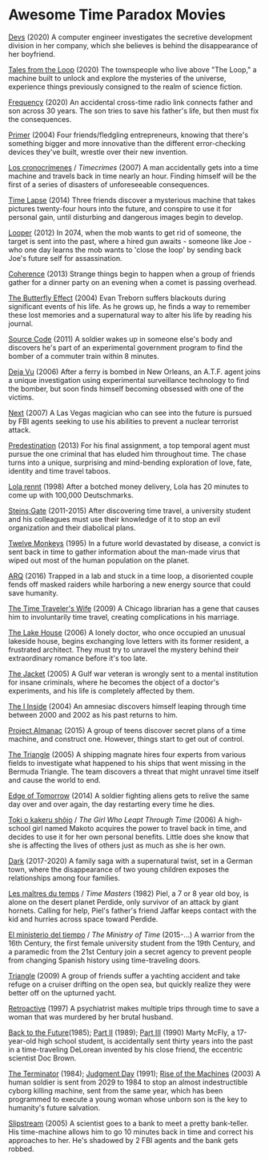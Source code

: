 # Awesome Time Paradox Movies

[Devs](https://www.imdb.com/title/tt8134186/) (2020)
A computer engineer investigates the secretive development division in her company, which she believes is behind the disappearance of her boyfriend.

[Tales from the Loop](https://www.imdb.com/title/tt8741290/) (2020)
The townspeople who live above "The Loop," a machine built to unlock and explore the mysteries of the universe, experience things previously consigned to the realm of science fiction.

[Frequency](https://www.imdb.com/title/tt0186151/) (2020)
An accidental cross-time radio link connects father and son across 30 years. The son tries to save his father's life, but then must fix the consequences.

[Primer](https://www.imdb.com/title/tt0390384/) (2004)
Four friends/fledgling entrepreneurs, knowing that there's something bigger and more innovative than the different error-checking devices they've built, wrestle over their new invention.

[Los cronocrímenes](https://www.imdb.com/title/tt0480669/) / _Timecrimes_ (2007)
A man accidentally gets into a time machine and travels back in time nearly an hour. Finding himself will be the first of a series of disasters of unforeseeable consequences.

[Time Lapse](https://www.imdb.com/title/tt2669336/) (2014)
Three friends discover a mysterious machine that takes pictures twenty-four hours into the future, and conspire to use it for personal gain, until disturbing and dangerous images begin to develop.

[Looper](https://www.imdb.com/title/tt1276104/) (2012)
In 2074, when the mob wants to get rid of someone, the target is sent into the past, where a hired gun awaits - someone like Joe - who one day learns the mob wants to 'close the loop' by sending back Joe's future self for assassination.

[Coherence](https://www.imdb.com/title/tt2866360/) (2013)
Strange things begin to happen when a group of friends gather for a dinner party on an evening when a comet is passing overhead.

[The Butterfly Effect](https://www.imdb.com/title/tt0289879/) (2004)
Evan Treborn suffers blackouts during significant events of his life. As he grows up, he finds a way to remember these lost memories and a supernatural way to alter his life by reading his journal.

[Source Code](https://www.imdb.com/title/tt0945513/) (2011)
A soldier wakes up in someone else's body and discovers he's part of an experimental government program to find the bomber of a commuter train within 8 minutes.

[Deja Vu](https://www.imdb.com/title/tt0453467/) (2006)
After a ferry is bombed in New Orleans, an A.T.F. agent joins a unique investigation using experimental surveillance technology to find the bomber, but soon finds himself becoming obsessed with one of the victims.

[Next](https://www.imdb.com/title/tt0435705/) (2007)
A Las Vegas magician who can see into the future is pursued by FBI agents seeking to use his abilities to prevent a nuclear terrorist attack.

[Predestination](https://www.imdb.com/title/tt2397535/) (2013)
For his final assignment, a top temporal agent must pursue the one criminal that has eluded him throughout time. The chase turns into a unique, surprising and mind-bending exploration of love, fate, identity and time travel taboos.

[Lola rennt](https://www.imdb.com/title/tt0130827/) (1998)
After a botched money delivery, Lola has 20 minutes to come up with 100,000 Deutschmarks.

[Steins;Gate](https://www.imdb.com/title/tt1910272/) (2011-2015)
After discovering time travel, a university student and his colleagues must use their knowledge of it to stop an evil organization and their diabolical plans.

[Twelve Monkeys](https://www.imdb.com/title/tt0114746/) (1995)
In a future world devastated by disease, a convict is sent back in time to gather information about the man-made virus that wiped out most of the human population on the planet.

[ARQ](https://www.imdb.com/title/tt5640450/) (2016)
Trapped in a lab and stuck in a time loop, a disoriented couple fends off masked raiders while harboring a new energy source that could save humanity.

[The Time Traveler's Wife](https://www.imdb.com/title/tt0452694/) (2009)
A Chicago librarian has a gene that causes him to involuntarily time travel, creating complications in his marriage.

[The Lake House](https://www.imdb.com/title/tt0410297/) (2006)
A lonely doctor, who once occupied an unusual lakeside house, begins exchanging love letters with its former resident, a frustrated architect. They must try to unravel the mystery behind their extraordinary romance before it's too late.

[The Jacket](https://www.imdb.com/title/tt0366627/) (2005)
A Gulf war veteran is wrongly sent to a mental institution for insane criminals, where he becomes the object of a doctor's experiments, and his life is completely affected by them.

[The I Inside](https://www.imdb.com/title/tt0325596/) (2004)
An amnesiac discovers himself leaping through time between 2000 and 2002 as his past returns to him.

[Project Almanac](https://www.imdb.com/title/tt2436386/) (2015)
A group of teens discover secret plans of a time machine, and construct one. However, things start to get out of control.

[The Triangle](https://www.imdb.com/title/tt0452573/) (2005)
A shipping magnate hires four experts from various fields to investigate what happened to his ships that went missing in the Bermuda Triangle. The team discovers a threat that might unravel time itself and cause the world to end.

[Edge of Tomorrow](https://www.imdb.com/title/tt1631867/) (2014)
A soldier fighting aliens gets to relive the same day over and over again, the day restarting every time he dies.

[Toki o kakeru shôjo](https://www.imdb.com/title/tt0808506/) / _The Girl Who Leapt Through Time_ (2006)
A high-school girl named Makoto acquires the power to travel back in time, and decides to use it for her own personal benefits. Little does she know that she is affecting the lives of others just as much as she is her own.

[Dark](https://www.imdb.com/title/tt5753856/) (2017-2020)
A family saga with a supernatural twist, set in a German town, where the disappearance of two young children exposes the relationships among four families.

[Les maîtres du temps](https://www.imdb.com/title/tt0084315/) / _Time Masters_ (1982)
Piel, a 7 or 8 year old boy, is alone on the desert planet Perdide, only survivor of an attack by giant hornets. Calling for help, Piel's father's friend Jaffar keeps contact with the kid and hurries across space toward Perdide.

[El ministerio del tiempo](https://www.imdb.com/title/tt4136774/) / _The Ministry of Time_ (2015-...)
A warrior from the 16th Century, the first female university student from the 19th Century, and a paramedic from the 21st Century join a secret agency to prevent people from changing Spanish history using time-traveling doors.

[Triangle](https://www.imdb.com/title/tt1187064/) (2009)
A group of friends suffer a yachting accident and take refuge on a cruiser drifting on the open sea, but quickly realize they were better off on the upturned yacht.

[Retroactive](https://www.imdb.com/title/tt0117468/) (1997)
A psychiatrist makes multiple trips through time to save a woman that was murdered by her brutal husband.

[Back to the Future](https://www.imdb.com/title/tt0088763/)(1985); [Part II](https://www.imdb.com/title/tt0096874/) (1989); [Part III](https://www.imdb.com/title/tt0099088/) (1990)
Marty McFly, a 17-year-old high school student, is accidentally sent thirty years into the past in a time-traveling DeLorean invented by his close friend, the eccentric scientist Doc Brown.

[The Terminator](https://www.imdb.com/title/tt0088247/) (1984); [Judgment Day](https://www.imdb.com/title/tt0103064/) (1991); [Rise of the Machines](https://www.imdb.com/title/tt0181852/) (2003)
A human soldier is sent from 2029 to 1984 to stop an almost indestructible cyborg killing machine, sent from the same year, which has been programmed to execute a young woman whose unborn son is the key to humanity's future salvation.

[Slipstream](https://www.imdb.com/title/tt0381601) (2005)
A scientist goes to a bank to meet a pretty bank-teller. His time-machine allows him to go 10 minutes back in time and correct his approaches to her. He's shadowed by 2 FBI agents and the bank gets robbed.
